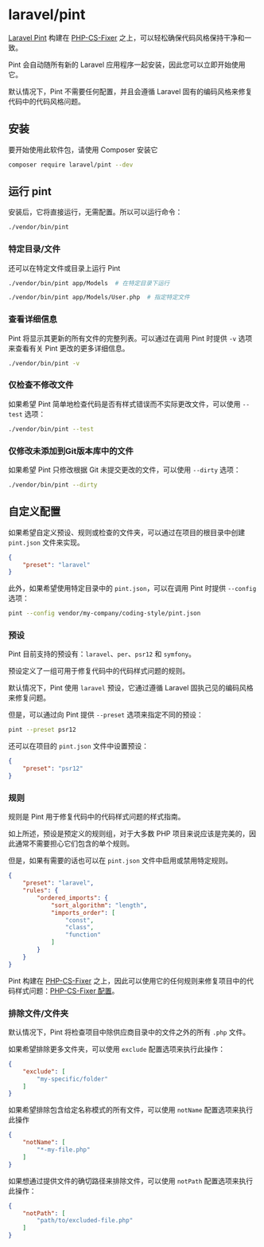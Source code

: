 # laravel/pint


[Laravel Pint](https://laravel.com/docs/master/pint) 构建在 [PHP-CS-Fixer](https://github.com/PHP-CS-Fixer/PHP-CS-Fixer) 之上，可以轻松确保代码风格保持干净和一致。

Pint 会自动随所有新的 Laravel 应用程序一起安装，因此您可以立即开始使用它。

默认情况下，Pint 不需要任何配置，并且会遵循 Laravel 固有的编码风格来修复代码中的代码风格问题。


## 安装

要开始使用此软件包，请使用 Composer 安装它

```bash
composer require laravel/pint --dev
```


## 运行 pint

安装后，它将直接运行，无需配置。所以可以运行命令：


```bash
./vendor/bin/pint
```

### 特定目录/文件

还可以在特定文件或目录上运行 Pint

```bash
./vendor/bin/pint app/Models  # 在特定目录下运行

./vendor/bin/pint app/Models/User.php  # 指定特定文件
```

### 查看详细信息

Pint 将显示其更新的所有文件的完整列表。可以通过在调用 Pint 时提供 `-v` 选项来查看有关 Pint 更改的更多详细信息。

```bash
./vendor/bin/pint -v
```

### 仅检查不修改文件

如果希望 Pint 简单地检查代码是否有样式错误而不实际更改文件，可以使用 `--test` 选项：

```bash
./vendor/bin/pint --test
```

### 仅修改未添加到Git版本库中的文件

如果希望 Pint 只修改根据 Git 未提交更改的文件，可以使用 `--dirty` 选项：

```bash
./vendor/bin/pint --dirty
```


## 自定义配置

如果希望自定义预设、规则或检查的文件夹，可以通过在项目的根目录中创建 `pint.json` 文件来实现。


```json
{
    "preset": "laravel"
}
```

此外，如果希望使用特定目录中的 `pint.json`，可以在调用 Pint 时提供 `--config` 选项：

```bash
pint --config vendor/my-company/coding-style/pint.json
```

### 预设

Pint 目前支持的预设有：`laravel`、`per`、`psr12` 和 `symfony`。

预设定义了一组可用于修复代码中的代码样式问题的规则。

默认情况下，Pint 使用 `laravel` 预设，它通过遵循 Laravel 固执己见的编码风格来修复问题。

但是，可以通过向 Pint 提供 `--preset` 选项来指定不同的预设：

```bash
pint --preset psr12
```

还可以在项目的 `pint.json` 文件中设置预设：

```json
{
    "preset": "psr12"
}
```


### 规则

规则是 Pint 用于修复代码中的代码样式问题的样式指南。

如上所述，预设是预定义的规则组，对于大多数 PHP 项目来说应该是完美的，因此通常不需要担心它们包含的单个规则。

但是，如果有需要的话也可以在 `pint.json` 文件中启用或禁用特定规则。

```json
{
    "preset": "laravel",
    "rules": {
        "ordered_imports": {
            "sort_algorithm": "length",
            "imports_order": [
                "const",
                "class",
                "function"
            ]
        }
    }
}
```

Pint 构建在 [PHP-CS-Fixer](https://github.com/FriendsOfPHP/PHP-CS-Fixer) 之上，因此可以使用它的任何规则来修复项目中的代码样式问题：[PHP-CS-Fixer 配置](https://mlocati.github.io/php-cs-fixer-configurator)。


### 排除文件/文件夹

默认情况下，Pint 将检查项目中除供应商目录中的文件之外的所有 `.php` 文件。

如果希望排除更多文件夹，可以使用 `exclude` 配置选项来执行此操作：

```json
{
    "exclude": [
        "my-specific/folder"
    ]
}
```

如果希望排除包含给定名称模式的所有文件，可以使用 `notName` 配置选项来执行此操作

```json
{
    "notName": [
        "*-my-file.php"
    ]
}
```


如果想通过提供文件的确切路径来排除文件，可以使用 `notPath` 配置选项来执行此操作：

```json
{
    "notPath": [
        "path/to/excluded-file.php"
    ]
}
```
